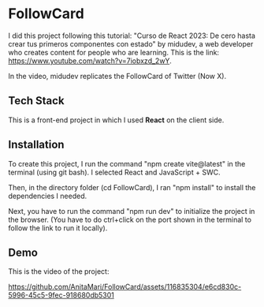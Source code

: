 
# FollowCard

I did this project following this tutorial: "Curso de React 2023: De cero hasta crear tus primeros componentes con estado" by midudev, a web developer who creates content for people who are learning. This is the link: https://www.youtube.com/watch?v=7iobxzd_2wY.

In the video, midudev replicates the FollowCard of Twitter (Now X).


## Tech Stack

This is a front-end project in which I used **React** on the client side.


## Installation

To create this project, I run the command "npm create vite@latest" in the terminal (using git bash). I selected React and JavaScript + SWC.

Then, in the directory folder (cd FollowCard), I ran "npm install" to install the dependencies I needed. 

Next, you have to run the command "npm run dev" to initialize the project in the browser. (You have to do ctrl+click on the port shown in the terminal to follow the link to run it locally).


## Demo

This is the video of the project:

https://github.com/AnitaMari/FollowCard/assets/116835304/e6cd830c-5996-45c5-9fec-918680db5301

